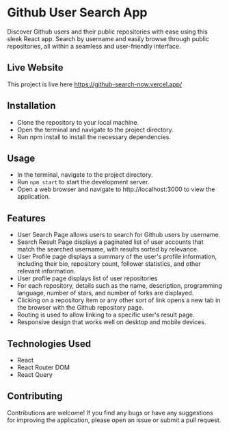 # Github User Search App

Discover Github users and their public repositories with ease using this sleek React app. Search by username and easily browse through public repositories, all within a seamless and user-friendly interface.

## Live Website

This project is live here https://github-search-now.vercel.app/

## Installation

- Clone the repository to your local machine.
- Open the terminal and navigate to the project directory.
- Run npm install to install the necessary dependencies.

## Usage

- In the terminal, navigate to the project directory.
- Run `npm start` to start the development server.
- Open a web browser and navigate to http://localhost:3000 to view the application.

## Features

- User Search Page allows users to search for Github users by username.
- Search Result Page displays a paginated list of user accounts that match the searched username, with results sorted by relevance.
- User Profile page displays a summary of the user's profile information, including their bio, repository count, follower statistics, and other relevant information.
- User profile page displays list of user repositories
- For each repository, details such as the name, description, programming language, number of stars, and number of forks are displayed.
- Clicking on a repository item or any other sort of link opens a new tab in the browser with the Github repository page.
- Routing is used to allow linking to a specific user's result page.
- Responsive design that works well on desktop and mobile devices.

## Technologies Used

- React
- React Router DOM
- React Query

## Contributing

Contributions are welcome! If you find any bugs or have any suggestions for improving the application, please open an issue or submit a pull request.
